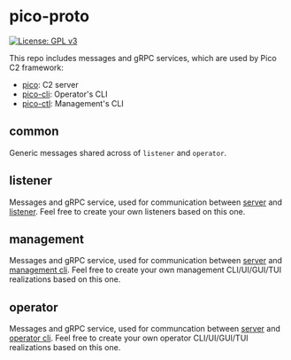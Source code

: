 # pico-proto

[![License: GPL v3](https://img.shields.io/badge/License-GPLv3-blue.svg)](https://www.gnu.org/licenses/gpl-3.0)

This repo includes messages and gRPC services, which are used by Pico C2 framework:
- [pico](https://github.com/PicoTools/pico): C2 server
- [pico-cli](https://github.com/PicoTools/pico-cli): Operator's CLI
- [pico-ctl](https://github.com/PicoTools/pico): Management's CLI

## common

Generic messages shared across of `listener` and `operator`.

## listener

Messages and gRPC service, used for communication between [server](https://github.com/PicoTools/pico) and [listener](https://github.com/PicoTools/example-listener). Feel free to create your own listeners based on this one.

## management

Messages and gRPC service, used for communication between [server](https://github.com/PicoTools/pico) and [management cli](https://github.com/PicoTools/pico). Feel free to create your own management CLI/UI/GUI/TUI realizations based on this one.

## operator

Messages and gRPC service, used for communcation between [server](https://github.com/PicoTools/pico) and [operator cli](https://github.com/PicoTools/pico-cli). Feel free to create your own operator CLI/UI/GUI/TUI realizations based on this one.
